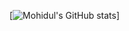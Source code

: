 [![Mohidul's GitHub stats](https://github-readme-stats.vercel.app/api?username=mohidul31&count_private=true&show_icons=true&theme=radical)]